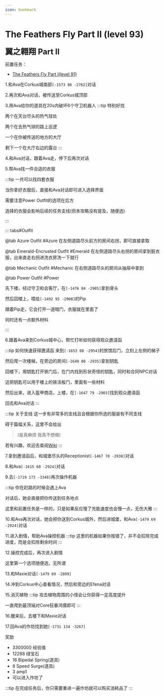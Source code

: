 ```yaml
---
icon: bookmark
---
```

# The Feathers Fly Part II (level 93)

<span style="font-size: 25px;">**翼之翱翔 Part II**</span>

前置任务：
+ [The Feathers Fly Part I(level 91)](/WynncraftCNguide/quests/lvl91-100/level%2091%20-%20The%20Feathers%20Fly%20Part%20I.html)

1.和Ava在Corkus城南部`[-1573 86 -2762]`对话

2.再次和Ava对话，被传送至Corkus城顶部

3.用Ava给你的道具在20s内破坏6个守卫机器人
:::tip
特别好找

两个在天台尽头的热气球处

两个在去热气球的路上巡逻

一个在你被传送的地方的大厅

剩下一个在大厅右边的露台
:::

4.和Ava对话，跟着Ava走，停下后再次对话

5.帮Ava找一件合适的衣服

:::tip
一共可以找四套衣服

当你拿好衣服后，直接和Ava对话即可进入选择界面

需要注意Power Outfit的选项在后方

选择的衣服会影响后续的任务支线(但本攻略没有提及，随便选)

:::

::: tabs#Outfit


@tab Azure Outfit #Azure
在左侧道路尽头前方的房间右拐，即可直接拿取

@tab Emerald-Encrusted Outfit #Emerald
在左侧道路尽头右拐的房间拿到脏衣服，出来直走右拐进洗衣房洗一下就行

@tab Mechanic Outfit #Mechanic
在右侧道路尽头的房间从抽屉中拿到

@tab Power Outfit #Power

先下楼，经过守卫和会客厅，在`[-1476 84 -2905]`拿到骨头

然后回楼上，喂给`[-1492 95 -2908]`的Pip

跟着Pip走，它会打开一道暗门，衣服就在里面了

同时还有一点额外材料


:::

6.跟着Ava来到Corkus城中心，帮忙打听如何获得观众邀请函

:::tip 如何快速获得邀请函
来到`[-1653 68 -2954]`的旅馆后门，立刻上左侧的梯子

然后爬一次楼梯，在旁边的房间`[-1649 80 -2935]`拿到钥匙

回楼下，用钥匙打开铁门后，在门内找到形状奇怪的钥匙，同时和合同NPC对话

这把钥匙可以用于楼上的铁活板门，里面有一些材料

然后出来，进入盔甲商店，上楼，在`[-1647 79 -2903]`找到观众邀请函

回去和Ava对话
:::

:::tip 关于支线
这一步有非常多的支线且会根据你所选的服装有不同支线

碍于篇幅关系，这里不会给出

>(是真麻烦 我真不想做)

若有兴趣，欢迎去查阅[Wiki](https://wynncraft.fandom.com/wiki/The_Feathers_Fly_Part_II)
:::

7.拿到邀请函后，和城堡尽头的Receptionist`[-1467 70 -2938]`对话

8.和Ava`[-1615 68 -2924]`对话

9.去`[-1719 173 -3348]`再次操作机器

:::tip
你在赶路的时候会遇上Ava

对话后，她会直接把你传送到任务地点

这里和前置任务是一样的，只是如果反应慢了充能速度也会慢一点，无伤大雅
:::

10.和Ava再次对话，她会把你送到Corkus城外，然后进城堡，和Ava`[-1479 69 -2924]`对话

11.进入剧情，帮助Ava操控机器
:::tip
这里的机器如果你按错了，并不会扣除完成进度，而是会扣除剩余时间
:::

12.操控完成后，再次进入剧情

这里第一个选项随便选，无所谓

13.和Maxie对话`[-1479 69 -2899]`

14.冲到Corkus中心查看情况，然后和旁边的Efena对话

15.消灭植物
:::tip
攻击植物周围的小怪会让你获得一定高度提升

一直爬到最顶端对Core狂暴鸿儒即可
:::

16.醒来后，去楼下和Maxie对话

17.回Ava的作坊找到她`[-1731 134 -3267]`

奖励
+ 3300000 经验值
+ 12288 绿宝石
+ 16 Bipedal Spring(道具)
+ 8 Speed Surge(道具)
+ 3 amp1
+ 可以进入作坊了

:::tip
在完成任务后，你只需要重进一遍作坊就可以购买消耗品了
:::